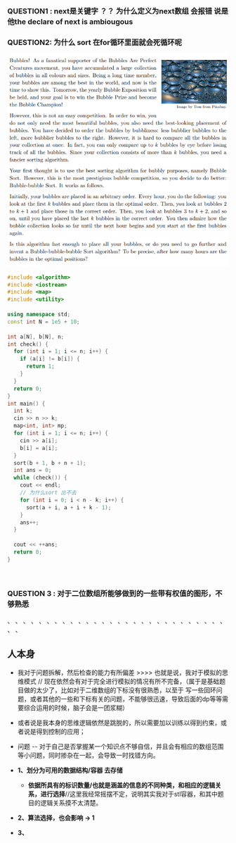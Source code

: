 ### QUESTION1 :  next是关键字 ？？ 为什么定义为next数组 会报错 说是他the declare  of next is ambiougous


### QUESTION2: 为什么 sort 在for循环里面就会死循环呢
![newcoder-bubble-bubble sort](./phoot/loop+sort.png)

``````c++
#include <algorithm>
#include <iostream>
#include <map>
#include <utility>

using namespace std;
const int N = 1e5 + 10;

int a[N], b[N], n;
int check() {
  for (int i = 1; i <= n; i++) {
    if (a[i] != b[i]) {
      return 1;
    }
  }
  return 0;
}
int main() {
  int k;
  cin >> n >> k;
  map<int, int> mp;
  for (int i = 1; i <= n; i++) {
    cin >> a[i];
    b[i] = a[i];
  }
  sort(b + 1, b + n + 1);
  int ans = 0;
  while (check()) {
    cout << endl;
    // 为什么sort 出不去
    for (int i = 0; i < n - k; i++) {
      sort(a + i, a + i + k - 1);
    }
    ans++;
  }

  cout << ++ans;
  return 0;
}




``````

### QUESTION 3 : 对于二位数组所能够做到的一些带有权值的图形，不够熟悉

、
、
、
、
、
、
、
、
、
、
、
、
、
、
、
、
、
、
、
、
、
、
、
、
、
、
、
、
、
、


## 人本身

-   我对于问题拆解，然后检查的能力有所偏差  >>>>  也就是说，我对于模拟的思维模式 // 现在依然会有对于完全进行模拟的情况有所不完备，（属于是基础题目做的太少了，比如对于二维数组的下标没有很熟悉，以至于 写一些回环问题，或者其他的一些和下标有关的问题，不能够很迅速，导致后面的dp等等需要综合运用的时候，脑子会是一团浆糊）
-   或者说是我本身的思维逻辑依然是跳脱的，所以需要加以训练以得到约束，或者说是得到控制的应用；
-  问题 -- 对于自己是否掌握某一个知识点不够自信，并且会有相应的数组范围等小问题，同时掺杂在一起，会导致一时找错方向。



- **1、划分为可用的数据结构/容器 去存储**
  - **依据所具有的标识数量/也就是涵盖的信息的不同种类，和相应的逻辑关系，进行选择**//这里我经常摇摆不定，说明其实我对于stl容器，和其中题目的逻辑关系摸不太清楚。
- **2、算法选择，也会影响 -> 1**
- **3、** 